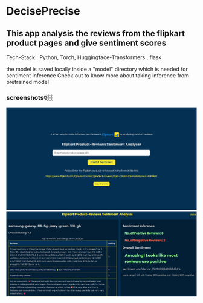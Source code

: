 # DecisePrecise

## This app analysis the reviews from the flipkart product pages and give sentiment scores

Tech-Stack : Python, Torch, Huggingface-Transformers , flask

the model is saved locally inside a "model" directory which is needed for sentiment inference Check out <a value="Here" href="https://huggingface.co/cardiffnlp/twitter-roberta-base-sentiment-latest"></a> to know more about taking inference from pretrained model

### screenshots👇🏼

<img src="static/demo1.jpeg" alt="Home Page">

<img src="static/demo2.jpeg" alt="Output Page">
